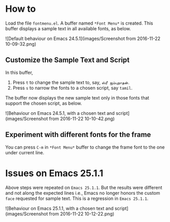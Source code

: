 # How to

Load the file `fontmenu.el`. A buffer named `*Font Menu*` is created.
This buffer displays a sample text in all available fonts, as below.

![Default behaviour on Emacs 24.5.1](images/Screenshot from 2016-11-22 10-09-32.png)

## Customize the Sample Text and Script 

In this buffer,

1. Press `t` to change the sample text to, say, `ஸ்ரீ ஜம்புநாதன்`.
2. Press `s` to narrow the fonts to a chosen script, say `tamil`.

The buffer now displays the new sample text only in those fonts that
support the chosen script, as below.

![Behaviour on Emacs 24.5.1, with a chosen text and script](images/Screenshot from 2016-11-22 10-10-42.png)

## Experiment with different fonts for the frame

You can press `C-m` in `*Font Menu*` buffer to change the frame font to
the one under current line.

# Issues on Emacs 25.1.1

Above steps were repeated on `Emacs 25.1.1`.  But the results were
different and not along the expected lines i.e., Emacs no longer
honors the custom `face` requested for sample text.  This is a
regression in `Emacs 25.1.1`.

![Behaviour on Emacs 25.1.1, with a chosen text and script](images/Screenshot from 2016-11-22 10-12-22.png)
